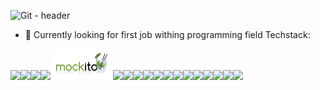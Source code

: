 ![Git - header](https://user-images.githubusercontent.com/79337205/150236084-bc5d41c6-7825-49ce-a26c-a1b191b9289f.png)

- 🤔 Currently looking for first job withing programming field
Techstack:

<img src="https://1000logos.net/wp-content/uploads/2020/09/Java-Logo.png" width="100"><img src="https://hibernate.org/images/hibernate_icon_whitebkg.svg" width="100"><img src="https://fs.siteor.com/javatech/files/layout/assan/vavatech/img/content/spring_logo_2.png?1614082637" width="100"><img src="https://junit.org/junit4/images/junit5-banner.png" width="100"><img src="https://raw.githubusercontent.com/mockito/mockito/main/src/javadoc/org/mockito/logo.png" width="100"><img src="https://upload.wikimedia.org/wikipedia/commons/8/87/Sql_data_base_with_logo.png" width="100"><img src="https://assets.puzzlefactory.pl/puzzle/205/866/original.jpg" width="100"><img src="https://upload.wikimedia.org/wikipedia/commons/thumb/e/e0/Git-logo.svg/1280px-Git-logo.svg.png" width="100"><img src="https://upload.wikimedia.org/wikipedia/commons/thumb/9/9c/IntelliJ_IDEA_Icon.svg/1024px-IntelliJ_IDEA_Icon.svg.png" width="100"><img src="https://upload.wikimedia.org/wikipedia/commons/thumb/1/1d/PyCharm_Icon.svg/1200px-PyCharm_Icon.svg.png" width="100"><img src="https://upload.wikimedia.org/wikipedia/commons/thumb/9/9a/Visual_Studio_Code_1.35_icon.svg/2048px-Visual_Studio_Code_1.35_icon.svg.png" width="100"><img src="https://upload.wikimedia.org/wikipedia/commons/thumb/c/c3/Python-logo-notext.svg/1200px-Python-logo-notext.svg.png" width="100"><img src="https://cdn.freebiesupply.com/logos/thumbs/2x/flask-logo.png" width="100"><img src="https://upload.wikimedia.org/wikipedia/commons/thumb/6/62/CSS3_logo.svg/240px-CSS3_logo.svg.png" width="100"><img src="https://upload.wikimedia.org/wikipedia/commons/thumb/6/61/HTML5_logo_and_wordmark.svg/512px-HTML5_logo_and_wordmark.svg.png" width="100"><img src="https://p1.hiclipart.com/preview/951/574/485/react-logo-javascript-redux-vuejs-angular-angularjs-expressjs-front-and-back-ends-png-clipart.jpg" width="100"><img src="https://logos-download.com/wp-content/uploads/2016/09/React_logo_wordmark.png" width="100"><img src="https://cdn.worldvectorlogo.com/logos/jira-1.svg" width="100">

<!--
**Kakulive/Kakulive** is a ✨ _special_ ✨ repository because its `README.md` (this file) appears on your GitHub profile.

Here are some ideas to get you started:

- 🔭 I’m currently working on ...
- 🌱 I’m currently learning ...
- 👯 I’m looking to collaborate on ...
- 🤔 I’m looking for help with ...
- 💬 Ask me about ...
- 📫 How to reach me: ...
- 😄 Pronouns: ...
- ⚡ Fun fact: ...
-->

